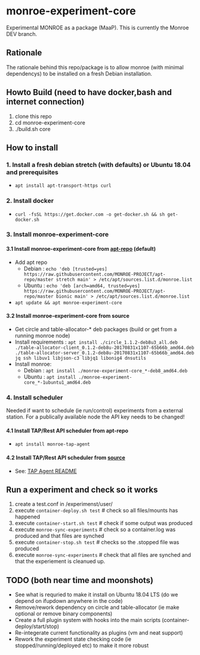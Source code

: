 # monroe-experiment-core
Experimental MONROE as a package (MaaP).
This is currently the Monroe DEV branch.

## Rationale
The rationale behind this repo/package is to allow monroe (with minimal dependencys) to be installed on a fresh Debian installation.

## Howto Build (need to have docker,bash and internet connection)
1.  clone this repo
2.  cd monroe-experiment-core
3.  ./build.sh core


## How to install
### 1. Install a fresh debian stretch (with defaults) or Ubuntu 18.04 and prerequisites
*   ```apt install apt-transport-https curl```
### 2. Install docker
*   ```curl -fsSL https://get.docker.com -o get-docker.sh && sh get-docker.sh```
### 3. Install monroe-experiment-core
#### 3.1 Install monroe-experiment-core from [apt-repo](https://github.com/MONROE-PROJECT/apt-repo/) (default)
*   Add apt repo
    *   Debian : ```echo 'deb [trusted=yes] https://raw.githubusercontent.com/MONROE-PROJECT/apt-repo/master stretch main' > /etc/apt/sources.list.d/monroe.list```
    *   Ubuntu : ```echo 'deb [arch=amd64, trusted=yes] https://raw.githubusercontent.com/MONROE-PROJECT/apt-repo/master bionic main' > /etc/apt/sources.list.d/monroe.list```
*   ```apt update && apt monroe-experiment-core```
#### 3.2 Install monroe-experiment-core from source
*   Get circle and table-allocator-* deb packages (build or get from a running monroe node)
*   Install requirements : ```apt install ./circle_1.1.2-deb8u3_all.deb ./table-allocator-client_0.1.2-deb8u-20170831x1107-65b66b_amd64.deb ./table-allocator-server_0.1.2-deb8u-20170831x1107-65b66b_amd64.deb jq ssh libuv1 libjson-c3 libjq1 libonig4 dnsutils```
*   Install monroe:
    *   Debian : ```apt install ./monroe-experiment-core_*-deb8_amd64.deb```
    *   Ubuntu : ```apt install ./monroe-experiment-core_*-1ubuntu1_amd64.deb```
### 4. Install scheduler
Needed if want to schedule (ie run/control) experiments from a external station.
For a publically available node the API key needs to be changed!
#### 4.1 Install TAP/Rest API scheduler from apt-repo
*   ```apt install monroe-tap-agent```
#### 4.2 Install TAP/Rest API scheduler from [source](https://github.com/MONROE-PROJECT/monroe-experiment-core/blob/master/schedulers/tap-agent/)
*   See: [TAP Agent README](https://github.com/MONROE-PROJECT/monroe-experiment-core/blob/master/schedulers/tap-agent/README.md)

## Run a experiment and check so it works
1.  create a test.conf in /experimenst/user/
2.  execute ```container-deploy.sh test``` # check so all files/mounts has happened
3.  execute ```container-start.sh test``` # check if some output was produced
4.  execute ```monroe-sync-experiments``` # check so a container.log was produced and that files are synched
5.  execute ```container-stop.sh test``` # checks so the .stopped file was produced
6.  execute ```monroe-sync-experiments``` # check that all files are synched and that the experiement is cleanued up.

## TODO (both near time and moonshots)
*   See what is requried to make it install on Ubuntu 18.04 LTS (do we depend on ifupdown anywhere in the code)
*   Remove/rework dependency on circle and table-allocator (ie make optional or remove binary components)
*   Create a full plugin system with hooks into the main scripts (container-deploy/start/stop)
*   Re-integerate current functionality as plugins (vm and neat support)
*   Rework the experiment state checking code (ie stopped/running/deployed etc) to make it more robust
